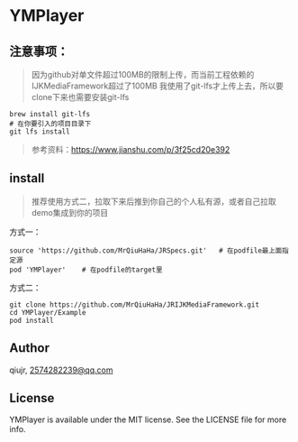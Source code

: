 # YMPlayer

## 注意事项：
> 因为github对单文件超过100MB的限制上传，而当前工程依赖的IJKMediaFramework超过了100MB
> 我使用了git-lfs才上传上去，所以要clone下来也需要安装git-lfs

```
brew install git-lfs
# 在你要引入的项目目录下
git lfs install
```
> 参考资料：https://www.jianshu.com/p/3f25cd20e392

## install
> 推荐使用方式二，拉取下来后推到你自己的个人私有源，或者自己拉取demo集成到你的项目

方式一：
```
source 'https://github.com/MrQiuHaHa/JRSpecs.git'   # 在podfile最上面指定源
pod 'YMPlayer'    # 在podfile的target里
```

方式二：
```
git clone https://github.com/MrQiuHaHa/JRIJKMediaFramework.git
cd YMPlayer/Example
pod install
```


## Author

qiujr, 2574282239@qq.com

## License

YMPlayer is available under the MIT license. See the LICENSE file for more info.
